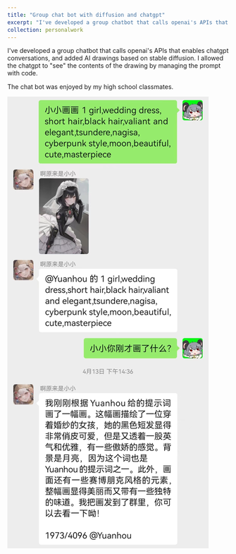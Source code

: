 ```yaml
---
title: "Group chat bot with diffusion and chatgpt"
excerpt: "I've developed a group chatbot that calls openai's APIs that enables chatgpt conversations, and added AI drawings based on stable diffusion. I allowed the chatgpt to "see" the contents of the drawing by managing the prompt with code.<br/><img src='/images/chat.jpg'>"
collection: personalwork
---
```


I've developed a group chatbot that calls openai's APIs that enables chatgpt conversations, and added AI drawings based on stable diffusion. I allowed the chatgpt to "see" the contents of the drawing by managing the prompt with code.

The chat bot was enjoyed by my high school classmates.

![](/images/chat.jpg)
